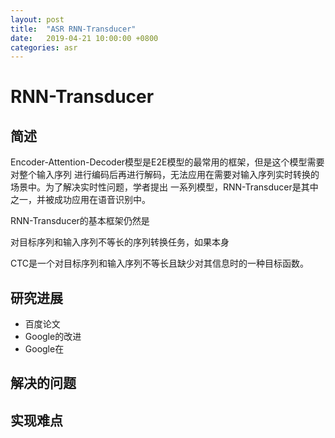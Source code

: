 ```yaml
---
layout: post
title:  "ASR RNN-Transducer"
date:   2019-04-21 10:00:00 +0800
categories: asr
---
```

# RNN-Transducer

## 简述

Encoder-Attention-Decoder模型是E2E模型的最常用的框架，但是这个模型需要对整个输入序列
进行编码后再进行解码，无法应用在需要对输入序列实时转换的场景中。为了解决实时性问题，学者提出
一系列模型，RNN-Transducer是其中之一，并被成功应用在语音识别中。

RNN-Transducer的基本框架仍然是

对目标序列和输入序列不等长的序列转换任务，如果本身

CTC是一个对目标序列和输入序列不等长且缺少对其信息时的一种目标函数。

## 研究进展
* 百度论文
* Google的改进
* Google在

## 解决的问题

## 实现难点

## 